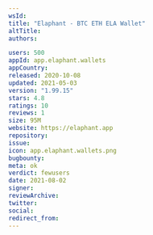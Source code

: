 ```yaml
---
wsId: 
title: "Elaphant - BTC ETH ELA Wallet"
altTitle: 
authors:

users: 500
appId: app.elaphant.wallets
appCountry: 
released: 2020-10-08
updated: 2021-05-03
version: "1.99.15"
stars: 4.8
ratings: 10
reviews: 1
size: 95M
website: https://elaphant.app
repository: 
issue: 
icon: app.elaphant.wallets.png
bugbounty: 
meta: ok
verdict: fewusers
date: 2021-08-02
signer: 
reviewArchive:
twitter: 
social:
redirect_from:
---
```


